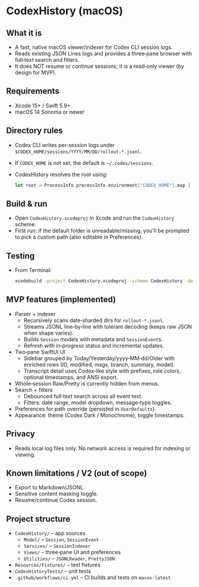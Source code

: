 CodexHistory (macOS)
====================

What it is
----------
- A fast, native macOS viewer/indexer for Codex CLI session logs.
- Reads existing JSON Lines logs and provides a three‑pane browser with full‑text search and filters.
- It does NOT resume or continue sessions; it is a read‑only viewer (by design for MVP).

Requirements
------------
- Xcode 15+ / Swift 5.9+
- macOS 14 Sonoma or newer

Directory rules
---------------
- Codex CLI writes per‑session logs under `$CODEX_HOME/sessions/YYYY/MM/DD/rollout-*.jsonl`.
- If `CODEX_HOME` is not set, the default is `~/.codex/sessions`.
- CodexHistory resolves the root using:

  ```swift
  let root = ProcessInfo.processInfo.environment["CODEX_HOME"].map { URL(fileURLWithPath: $0).appendingPathComponent("sessions") } ?? URL(fileURLWithPath: NSHomeDirectory()).appendingPathComponent(".codex/sessions")
  ```

Build & run
-----------
- Open `CodexHistory.xcodeproj` in Xcode and run the `CodexHistory` scheme.
- First run: if the default folder is unreadable/missing, you'll be prompted to pick a custom path (also editable in Preferences).

Testing
-------
- From Terminal:

  ```bash
  xcodebuild -project CodexHistory.xcodeproj -scheme CodexHistory -destination 'platform=macOS' CODE_SIGNING_ALLOWED=NO test
  ```

MVP features (implemented)
--------------------------
- Parser + indexer
  - Recursively scans date‑sharded dirs for `rollout-*.jsonl`.
  - Streams JSONL line‑by‑line with tolerant decoding (keeps raw JSON when shape varies).
  - Builds `Session` models with metadata and `SessionEvent`s.
  - Refresh with in‑progress status and incremental updates.
- Two‑pane SwiftUI UI
  - Sidebar grouped by Today/Yesterday/yyyy‑MM‑dd/Older with enriched rows (ID, modified, msgs, branch, summary, model).
  - Transcript detail uses Codex‑like style with prefixes, role colors, optional timestamps, and ANSI export.
- Whole‑session Raw/Pretty is currently hidden from menus.
- Search + filters
  - Debounced full‑text search across all event text.
  - Filters: date range, model dropdown, message‑type toggles.
- Preferences for path override (persisted in `UserDefaults`).
 - Appearance: theme (Codex Dark / Monochrome), toggle timestamps.

Privacy
-------
- Reads local log files only. No network access is required for indexing or viewing.

Known limitations / V2 (out of scope)
-------------------------------------
- Export to Markdown/JSONL.
- Sensitive content masking toggle.
- Resume/continue Codex session.

Project structure
-----------------
- `CodexHistory/` – app sources
  - `Model/` – `Session`, `SessionEvent`
  - `Services/` – `SessionIndexer`
  - `Views/` – three‑pane UI and preferences
  - `Utilities/` – `JSONLReader`, `PrettyJSON`
- `Resources/Fixtures/` – test fixtures
- `CodexHistoryTests/` – unit tests
- `.github/workflows/ci.yml` – CI builds and tests on `macos-latest`
